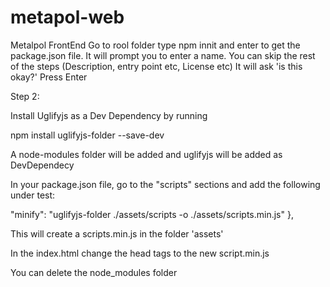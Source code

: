 # metapol-web
Metalpol FrontEnd
Go to rool folder
type npm innit and enter to get the package.json file.
It will prompt you to enter a name. You can skip the rest of the steps (Description, entry point etc, License etc)
It will ask 'is this okay?' Press Enter

Step 2:

Install Uglifyjs as a Dev Dependency by running

npm install uglifyjs-folder --save-dev

A node-modules folder will be added and uglifyjs will be added as DevDependecy


In your package.json file, go to the "scripts" sections 
and add the following under test:

"minify": "uglifyjs-folder ./assets/scripts -o ./assets/scripts.min.js"
  },

This will create a scripts.min.js in the folder 'assets'

In the index.html  change the head tags to the new script.min.js

You can delete the node_modules folder 
